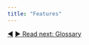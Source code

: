 ```yaml
---
title: "Features"
---
```




<div class="bottom-nav">
<a href="jekyll.html" title="Back to: Jekyll">◀</a> <a href="glossary-entries.html" title="Read next: Glossary">▶ Read next: Glossary</a>
</div>


<script type="text/javascript">
Mousetrap.bind('g n', function() {
    window.location.href = 'glossary-entries.html';
    return false;
});
</script>

